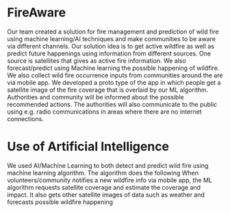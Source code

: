 # FireAware
Our team created a solution for fire management and prediction of wild fire using machine learning/AI techniques and make communities to be aware via different channels. 
Our solution idea is to get active wildfire as well as predict future happenings using information from different sources.
One source is satellites that gives as active fire information. We also forecast/predict using Machine learning the possible happening of wildfire. 
We also collect wild fire occurrence inputs from communities around the are via mobile app. We developed a proto type of the app in which people get a satellite image of the fire coverage that is overlaid by our ML algorithm. 
Authorities and community will be informed about the possible recommended actions. The authorities will also communicate to the public using e.g. radio communications in areas where there are no internet connections. 

# Use of Artificial Intelligence
We used AI/Machine Learning to both detect and predict wild fire using machine learning algorithm. The algorithm does the following
    When volunteers/community notifies a new wildfire info via mobile app, the ML algorithm requests satellite coverage and estimate the coverage and impact.
    It also gets other satellite images of data such as weather and forecasts possible wildfire happening
